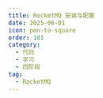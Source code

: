 ```yaml
---
title: RocketMQ 安装与配置
date: 2025-06-01
icon: pen-to-square
order: 101
category:
  - 代码
  - 学习
  - 四阶段
tag:
  - RocketMQ
---
```


<!-- <PDF url="//store.s1r0ko.top/pdf/RocketMQ.pdf" /> -->

<PDF url="//theme-hope-assets.vuejs.press/files/sample.pdf" />